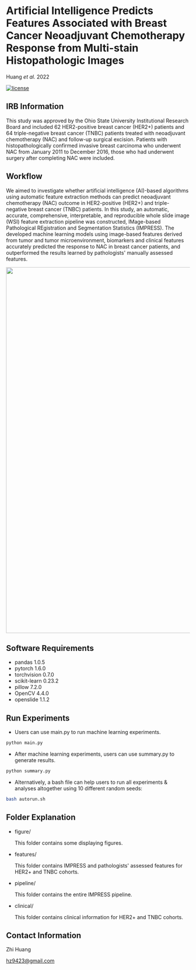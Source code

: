 # Artificial Intelligence Predicts Features Associated with Breast Cancer Neoadjuvant Chemotherapy Response from Multi-stain Histopathologic Images
Huang <em>et al.</em> 2022


[![license](https://img.shields.io/github/license/mashape/apistatus.svg?maxAge=2592000)](https://github.com/huangzhii/IMPRESS-Breast-Cancer/blob/master/LICENSE)


## IRB Information
This study was approved by the Ohio State University Institutional Research Board and included 62 HER2-positive breast cancer (HER2+) patients and 64 triple-negative breast cancer (TNBC) patients treated with neoadjuvant chemotherapy (NAC) and follow-up surgical excision. Patients with histopathologically confirmed invasive breast carcinoma who underwent NAC from January 2011 to December 2016, those who had underwent surgery after completing NAC were included.

## Workflow
We aimed to investigate whether artificial intelligence (AI)-based algorithms using automatic feature extraction methods can predict neoadjuvant chemotherapy (NAC) outcome in HER2-positive (HER2+) and triple-negative breast cancer (TNBC) patients. In this study, an automatic, accurate, comprehensive, interpretable, and reproducible whole slide image (WSI) feature extraction pipeline was constructed, IMage-based Pathological REgistration and Segmentation Statistics (IMPRESS). The developed machine learning models using image-based features derived from tumor and tumor microenvironment, biomarkers and clinical features accurately predicted the response to NAC in breast cancer patients, and outperformed the results learned by pathologists' manually assessed features.

<div style="text-align:center"><img src="figure/figure_flowchart_72dpi.png" width=1000/></div>

## Software Requirements
* pandas 1.0.5
* pytorch 1.6.0
* torchvision 0.7.0
* scikit-learn 0.23.2
* pillow 7.2.0
* OpenCV 4.4.0
* openslide 1.1.2


## Run Experiments

* Users can use main.py to run machine learning experiments.
```bash
python main.py
```
* After machine learning experiments, users can use summary.py to generate results.
```bash
python summary.py
```
* Alternatively, a bash file can help users to run all experiments & analyses altogether using 10 different random seeds:
```bash
bash autorun.sh
```


## Folder Explanation
- figure/

    This folder contains some displaying figures.
    
- features/

    This folder contains IMPRESS and pathologists' assessed features for HER2+ and TNBC cohorts.
    
- pipeline/

    This folder contains the entire IMPRESS pipeline.
    
- clinical/

    This folder contains clinical information for HER2+ and TNBC cohorts.



## Contact Information
Zhi Huang

hz9423@gmail.com
